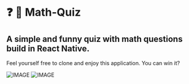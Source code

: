 # :question: :pencil: Math-Quiz
## A simple and funny quiz with math questions build in React Native.
Feel yourself free to clone and enjoy this application. You can win it?

![IMAGE](https://media0.giphy.com/media/gfwOgazjjWa076ykMg/giphy.gif)
![IMAGE](https://media.giphy.com/media/llHvxCvNQbkDYxm5ql/giphy.gif)
